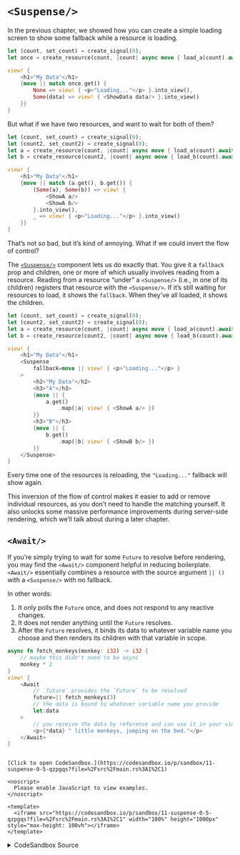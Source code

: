 # `<Suspense/>`

In the previous chapter, we showed how you can create a simple loading screen to show some fallback while a resource is loading.

```rust
let (count, set_count) = create_signal(0);
let once = create_resource(count, |count| async move { load_a(count).await });

view! {
    <h1>"My Data"</h1>
    {move || match once.get() {
        None => view! { <p>"Loading..."</p> }.into_view(),
        Some(data) => view! { <ShowData data/> }.into_view()
    }}
}
```

But what if we have two resources, and want to wait for both of them?

```rust
let (count, set_count) = create_signal(0);
let (count2, set_count2) = create_signal(0);
let a = create_resource(count, |count| async move { load_a(count).await });
let b = create_resource(count2, |count| async move { load_b(count).await });

view! {
    <h1>"My Data"</h1>
    {move || match (a.get(), b.get()) {
        (Some(a), Some(b)) => view! {
            <ShowA a/>
            <ShowA b/>
        }.into_view(),
        _ => view! { <p>"Loading..."</p> }.into_view()
    }}
}
```

That’s not _so_ bad, but it’s kind of annoying. What if we could invert the flow of control?

The [`<Suspense/>`](https://docs.rs/leptos/latest/leptos/fn.Suspense.html) component lets us do exactly that. You give it a `fallback` prop and children, one or more of which usually involves reading from a resource. Reading from a resource “under” a `<Suspense/>` (i.e., in one of its children) registers that resource with the `<Suspense/>`. If it’s still waiting for resources to load, it shows the `fallback`. When they’ve all loaded, it shows the children.

```rust
let (count, set_count) = create_signal(0);
let (count2, set_count2) = create_signal(0);
let a = create_resource(count, |count| async move { load_a(count).await });
let b = create_resource(count2, |count| async move { load_b(count).await });

view! {
    <h1>"My Data"</h1>
    <Suspense
        fallback=move || view! { <p>"Loading..."</p> }
    >
        <h2>"My Data"</h2>
        <h3>"A"</h3>
        {move || {
            a.get()
                .map(|a| view! { <ShowA a/> })
        }}
        <h3>"B"</h3>
        {move || {
            b.get()
                .map(|b| view! { <ShowB b/> })
        }}
    </Suspense>
}
```

Every time one of the resources is reloading, the `"Loading..."` fallback will show again.

This inversion of the flow of control makes it easier to add or remove individual resources, as you don’t need to handle the matching yourself. It also unlocks some massive performance improvements during server-side rendering, which we’ll talk about during a later chapter.

## `<Await/>`

If you’re simply trying to wait for some `Future` to resolve before rendering, you may find the `<Await/>` component helpful in reducing boilerplate. `<Await/>` essentially combines a resource with the source argument `|| ()` with a `<Suspense/>` with no fallback.

In other words:

1. It only polls the `Future` once, and does not respond to any reactive changes.
2. It does not render anything until the `Future` resolves.
3. After the `Future` resolves, it binds its data to whatever variable name you choose and then renders its children with that variable in scope.

```rust
async fn fetch_monkeys(monkey: i32) -> i32 {
    // maybe this didn't need to be async
    monkey * 2
}
view! {
    <Await
        // `future` provides the `Future` to be resolved
        future=|| fetch_monkeys(3)
        // the data is bound to whatever variable name you provide
        let:data
    >
        // you receive the data by reference and can use it in your view here
        <p>{*data} " little monkeys, jumping on the bed."</p>
    </Await>
}
```

```admonish sandbox title="Live example" collapsible=true

[Click to open CodeSandbox.](https://codesandbox.io/p/sandbox/11-suspense-0-5-qzpgqs?file=%2Fsrc%2Fmain.rs%3A1%2C1)

<noscript>
  Please enable JavaScript to view examples.
</noscript>

<template>
  <iframe src="https://codesandbox.io/p/sandbox/11-suspense-0-5-qzpgqs?file=%2Fsrc%2Fmain.rs%3A1%2C1" width="100%" height="1000px" style="max-height: 100vh"></iframe>
</template>

```

<details>
<summary>CodeSandbox Source</summary>

```rust
use gloo_timers::future::TimeoutFuture;
use leptos::*;

async fn important_api_call(name: String) -> String {
    TimeoutFuture::new(1_000).await;
    name.to_ascii_uppercase()
}

#[component]
fn App() -> impl IntoView {
    let (name, set_name) = create_signal("Bill".to_string());

    // this will reload every time `name` changes
    let async_data = create_resource(

        name,
        |name| async move { important_api_call(name).await },
    );

    view! {
        <input
            on:input=move |ev| {
                set_name(event_target_value(&ev));
            }
            prop:value=name
        />
        <p><code>"name:"</code> {name}</p>
        <Suspense
            // the fallback will show whenever a resource
            // read "under" the suspense is loading
            fallback=move || view! { <p>"Loading..."</p> }
        >
            // the children will be rendered once initially,
            // and then whenever any resources has been resolved
            <p>
                "Your shouting name is "
                {move || async_data.get()}
            </p>
        </Suspense>
    }
}

fn main() {
    leptos::mount_to_body(App)
}
```

</details>
</preview>
